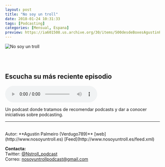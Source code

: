 ```yaml
---
layout: post
title: "No soy un troll"
date: 2018-01-24 10:31:33
tags: [Podcasting]
categories: [Mensual, Espana]
preview: https://ia601508.us.archive.org/30/items/500desdeBoxesAgustinPalmeiro/300NOSOYUNTROLLAgustin%20Palmeiro.jpg
---
```


![No soy un troll](https://ia801508.us.archive.org/30/items/500desdeBoxesAgustinPalmeiro/500NOSOYUNTROL%20Agustin%20Palmeiro.jpg)

<br/>
<br/>

## Escucha su más reciente episodio

<!--reproductor-feed=http://www.nosoyuntroll.es/feed.xml-->
<!--reproductor-start-->
<audio id="audio" preload="auto" controls="" src="http://dts.podtrac.com/redirect.mp3/http://www.ivoox.com/nsut-29-hoy-pato-union_mf_23318051_1.mp3"></audio>
<!--reproductor-end-->

Un podcast donde tratamos de recomendar podcasts y dar a conocer iniciativas sobre podcasting.  

_ _ _
<br>
Autor: **Agustin Palmeiro (Verdugo789)**  
[web](http://www.nosoyuntroll.es)  
[Feed](http://www.nosoyuntroll.es/feed.xml)  


**Contacta:**  
Twitter: [@Nstroll_podcast](https://twitter.com/Nstroll_podcast)  
Correo: [nosoyuntrollpodcast@gmail.com](mailto:nosoyuntrollpodcast@gmail.com)  

